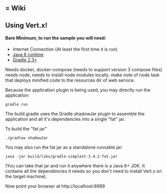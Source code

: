 = Wiki
----
## Using Vert.x!

#### Bare Minimum, to run the sample you will need:
 - Internet Connection (At least the first time it is run)
 - [Java 8 runtime](http://blog.acari.io/jvm/2017/05/05/Gradle-Install.html)
 - [Gradle 2.3+ ](http://blog.acari.io/jvm/2017/05/05/Gradle-Install.html)

Needs docker, docker-compose (needs to support version 3 compose files)
needs node, needs to install node modules locally. make note of node task that deploys minified code to the resources dir of web service.



Because the application plugin is being used, you may directly run the application:

    gradle run


The build.gradle uses the Gradle shadowJar plugin to assemble the application and all it's dependencies into a single "fat" jar.

To build the "fat jar"

    ./gradlew shadowJar


You may also run the fat jar as a standalone runnable jar:

    java -jar build/libs/gradle-simplest-3.4.2-fat.jar

(You can take that jar and run it anywhere there is a Java 8+ JDK. It contains all the dependencies it needs so you
don't need to install Vert.x on the target machine).

Now point your browser at http://localhost:8989
